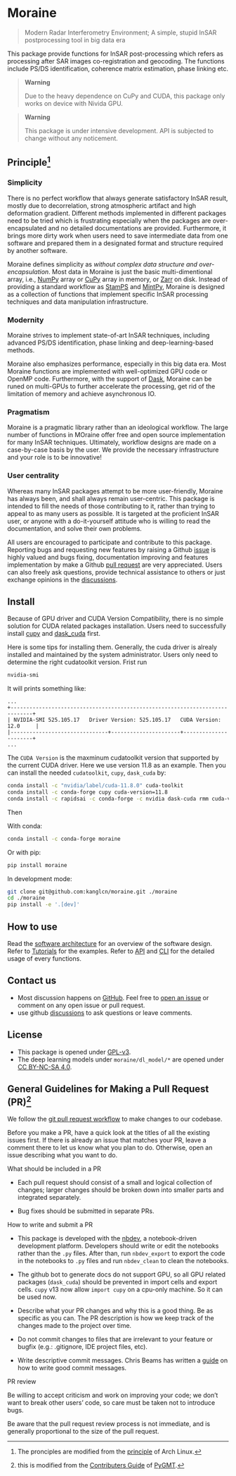 # Moraine

> Modern Radar Interferometry Environment; A simple, stupid InSAR
> postprocessing tool in big data era

This package provide functions for InSAR post-processing which refers as
processing after SAR images co-registration and geocoding. The functions
include PS/DS identification, coherence matrix estimation, phase linking
etc.

<div>

> **Warning**
>
> Due to the heavy dependence on CuPy and CUDA, this package only works
> on device with Nivida GPU.

</div>

<div>

> **Warning**
>
> This package is under intensive development. API is subjected to
> change without any noticement.

</div>

## Principle[^1]

### Simplicity

There is no perfect workflow that always generate satisfactory InSAR
result, mostly due to decorrelation, strong atmospheric artifact and
high deformation gradient. Different methods implemented in different
packages need to be tried which is frustrating especially when the
packages are over-encapsulated and no detailed documentations are
provided. Furthermore, it brings more dirty work when users need to save
intermediate data from one software and prepared them in a designated
format and structure required by another software.

Moraine defines simplicity as *without complex data structure and
over-encapsulation*. Most data in Moraine is just the basic
multi-dimentional array, i.e., [NumPy](https://numpy.org/) array or
[CuPy](https://cupy.dev/) array in memory, or
[Zarr](https://zarr.readthedocs.io/en/stable/) on disk. Instead of
providing a standard workflow as
[StamPS](https://homepages.see.leeds.ac.uk/~earahoo/stamps/) and
[MintPy](https://mintpy.readthedocs.io/en/latest/), Moraine is designed
as a collection of functions that implement specific InSAR processing
techniques and data manipulation infrastructure.

### Modernity

Moraine strives to implement state-of-art InSAR techniques, including
advanced PS/DS identification, phase linking and deep-learning-based
methods.

Moraine also emphasizes performance, especially in this big data era.
Most Moraine functions are implemented with well-optimized GPU code or
OpenMP code. Furthermore, with the support of
[Dask](https://docs.dask.org/en/stable/), Moraine can be runed on
multi-GPUs to further accelerate the processing, get rid of the
limitation of memory and achieve asynchronous IO.

### Pragmatism

Moraine is a pragmatic library rather than an ideological workflow. The
large number of functions in MOraine offer free and open source
implementation for many InSAR techniques. Ultimately, workflow designs
are made on a case-by-case basis by the user. We provide the necessary
infrastructure and your role is to be innovative!

### User centrality

Whereas many InSAR packages attempt to be more user-friendly, Moraine
has always been, and shall always remain user-centric. This package is
intended to fill the needs of those contributing to it, rather than
trying to appeal to as many users as possible. It is targeted at the
proficient InSAR user, or anyone with a do-it-yourself attitude who is
willing to read the documentation, and solve their own problems.

All users are encouraged to participate and contribute to this package.
Reporting bugs and requesting new features by raising a Github
[issue](https://github.com/kanglcn/moraine/issues) is highly valued and
bugs fixing, documentation improving and features implementation by make
a Github [pull request](https://github.com/kanglcn/moraine/pulls) are
very appreciated. Users can also freely ask questions, provide technical
assistance to others or just exchange opinions in the
[discussions](https://github.com/kanglcn/moraine/discussions).

## Install

Because of GPU driver and CUDA Version Compatibility, there is no simple
solution for CUDA related packages installation. Users need to
successfully install
[cupy](https://docs.cupy.dev/en/stable/install.html#installation) and
[dask_cuda](https://docs.rapids.ai/api/dask-cuda/stable/) first.

Here is some tips for installing them. Generally, the cuda driver is
alrealy installed and maintained by the system administrator. Users only
need to determine the right cudatoolkit version. Frist run

``` bash
nvidia-smi
```

It will prints something like:

    ...
    +-----------------------------------------------------------------------------+
    | NVIDIA-SMI 525.105.17   Driver Version: 525.105.17   CUDA Version: 12.0     |
    |-------------------------------+----------------------+----------------------+
    ...

The `CUDA Version` is the maxminum cudatoolkit version that supported by
the current CUDA driver. Here we use version 11.8 as an example. Then
you can install the needed `cudatoolkit`, `cupy`, `dask_cuda` by:

``` bash
conda install -c "nvidia/label/cuda-11.8.0" cuda-toolkit
conda install -c conda-forge cupy cuda-version=11.8
conda install -c rapidsai -c conda-forge -c nvidia dask-cuda rmm cuda-version=11.8
```

Then

With conda:

``` bash
conda install -c conda-forge moraine
```

Or with pip:

``` bash
pip install moraine
```

In development mode:

``` bash
git clone git@github.com:kanglcn/moraine.git ./moraine
cd ./moraine
pip install -e '.[dev]'
```

## How to use

Read the [software
architecture](./Introduction/software_architecture.ipynb) for an
overview of the software design. Refer to [Tutorials](./Tutorials) for
the examples. Refer to [API](./API/) and [CLI](./CLI) for the detailed
usage of every functions.

## Contact us

- Most discussion happens on
  [GitHub](https://github.com/kanglcn/moraine). Feel free to [open an
  issue](https://github.com/kanglcn/moraine/issues/new) or comment on
  any open issue or pull request.
- use github
  [discussions](https://github.com/kanglcn/moraine/discussions) to ask
  questions or leave comments.

## License

- This package is opened under
  [GPL-v3](https://www.gnu.org/licenses/gpl-3.0.en.html).
- The deep learning models under `moraine/dl_model/*` are opened under
  [CC BY-NC-SA 4.0](https://creativecommons.org/licenses/by-nc-sa/4.0/).

## General Guidelines for Making a Pull Request (PR)[^2]

We follow the [git pull request
workflow](https://www.asmeurer.com/git-workflow/) to make changes to our
codebase.

Before you make a PR, have a quick look at the titles of all the
existing issues first. If there is already an issue that matches your
PR, leave a comment there to let us know what you plan to do. Otherwise,
open an issue describing what you want to do.

What should be included in a PR

- Each pull request should consist of a small and logical collection of
  changes; larger changes should be broken down into smaller parts and
  integrated separately.

- Bug fixes should be submitted in separate PRs.

How to write and submit a PR

- This package is developed with the [nbdev](https://nbdev.fast.ai/), a
  notebook-driven development platform. Developers should write or edit
  the notebooks rather than the `.py` files. After than, run
  `nbdev_export` to export the code in the notebooks to `.py` files and
  run `nbdev_clean` to clean the notebooks.

- The github bot to generate docs do not support GPU, so all GPU related
  packages (`dask_cuda`) should be prevented in import cells and export
  cells. `cupy` v13 now allow `import cupy` on a cpu-only machine. So it
  can be used now.

- Describe what your PR changes and why this is a good thing. Be as
  specific as you can. The PR description is how we keep track of the
  changes made to the project over time.

- Do not commit changes to files that are irrelevant to your feature or
  bugfix (e.g.: .gitignore, IDE project files, etc).

- Write descriptive commit messages. Chris Beams has written a
  [guide](https://cbea.ms/git-commit/) on how to write good commit
  messages.

PR review

Be willing to accept criticism and work on improving your code; we don’t
want to break other users’ code, so care must be taken not to introduce
bugs.

Be aware that the pull request review process is not immediate, and is
generally proportional to the size of the pull request.

[^1]: The pronciples are modified from the
    [principle](https://wiki.archlinux.org/title/Arch_Linux) of Arch
    Linux.

[^2]: this is modified from the [Contributers
    Guide](https://www.pygmt.org/latest/contributing.html) of
    [PyGMT](https://www.pygmt.org/latest/index.html).
